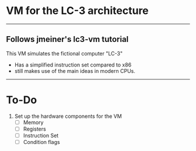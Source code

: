# VM for the LC-3 architecture
---
## Follows jmeiner's lc3-vm tutorial
This VM simulates the fictional computer "LC-3"
- Has a simplified instruction set compared to x86
- still makes use of the main ideas in modern CPUs.
---
# To-Do
1. Set up the hardware components for the VM
   - [ ] Memory
   - [ ] Registers
   - [ ] Instruction Set
   - [ ] Condition flags
